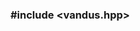 
<!--
**vandusaga/vandusaga** is a ✨ _special_ ✨ repository because its `README.md` (this file) appears on your GitHub profile.
-->
### #include <vandus.hpp>
